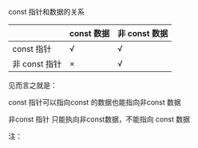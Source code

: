 

const 指针和数据的关系

|               | const 数据 | 非 const 数据 |
| ------------- | ---------- | ------------- |
| const 指针    | √         | √            |
| 非 const 指针 | ×         | √            |

见而言之就是：

const 指针可以指向const 的数据也能指向非const 数据

非const 指针 只能执向非const数据，不能指向 const 数据


注：
